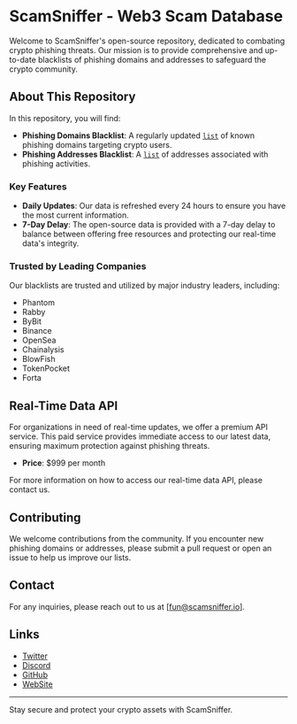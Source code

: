 # ScamSniffer - Web3 Scam Database
Welcome to ScamSniffer's open-source repository, dedicated to combating crypto phishing threats. Our mission is to provide comprehensive and up-to-date blacklists of phishing domains and addresses to safeguard the crypto community.


## About This Repository

In this repository, you will find:

- **Phishing Domains Blacklist**: A regularly updated [`list`](blacklist/domains.json) of known phishing domains targeting crypto users.
- **Phishing Addresses Blacklist**: A [`list`](blacklist/address.json) of addresses associated with phishing activities.

### Key Features

- **Daily Updates**: Our data is refreshed every 24 hours to ensure you have the most current information.
- **7-Day Delay**: The open-source data is provided with a 7-day delay to balance between offering free resources and protecting our real-time data's integrity.

### Trusted by Leading Companies

Our blacklists are trusted and utilized by major industry leaders, including:

- Phantom
- Rabby
- ByBit
- Binance
- OpenSea
- Chainalysis
- BlowFish
- TokenPocket
- Forta


## Real-Time Data API

For organizations in need of real-time updates, we offer a premium API service. This paid service provides immediate access to our latest data, ensuring maximum protection against phishing threats.

- **Price**: $999 per month

For more information on how to access our real-time data API, please contact us.

## Contributing

We welcome contributions from the community. If you encounter new phishing domains or addresses, please submit a pull request or open an issue to help us improve our lists.

## Contact

For any inquiries, please reach out to us at [fun@scamsniffer.io].

## Links
- [Twitter](https://twitter.com/realScamSniffer) 
- [Discord](https://discord.com/invite/UfrduBeefK)
- [GitHub](https://github.com/scamsniffer)
- [WebSite](https://scamsniffer.io/?utm_source=git-repo)
---

Stay secure and protect your crypto assets with ScamSniffer.
